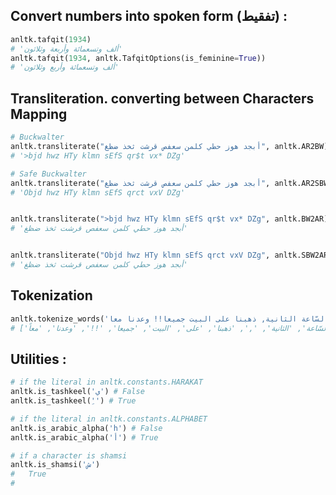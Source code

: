 

## Convert numbers into spoken form (تفقيط) :
```python
anltk.tafqit(1934)
# 'ألف وتسعمائة وأربعة وثلاثون'
anltk.tafqit(1934, anltk.TafqitOptions(is_feminine=True))
# 'ألف وتسعمائة وأربع وثلاثون'
```

## Transliteration. converting between Characters Mapping
```python
# Buckwalter
anltk.transliterate("أبجد هوز حطي كلمن سعفص قرشت ثخذ ضظغ", anltk.AR2BW)
# '>bjd hwz HTy klmn sEfS qr$t vx* DZg'

# Safe Buckwalter
anltk.transliterate("أبجد هوز حطي كلمن سعفص قرشت ثخذ ضظغ", anltk.AR2SBW)
# 'Objd hwz HTy klmn sEfS qrct vxV DZg'


anltk.transliterate(">bjd hwz HTy klmn sEfS qr$t vx* DZg", anltk.BW2AR)
# 'أبجد هوز حطي كلمن سعفص قرشت ثخذ ضظغ'


anltk.transliterate("Objd hwz HTy klmn sEfS qrct vxV DZg", anltk.SBW2AR)
# 'أبجد هوز حطي كلمن سعفص قرشت ثخذ ضظغ'
```


## Tokenization

```python
anltk.tokenize_words('في السّاعة الثانية, ذهبنا على البيت جميعا!! وعدنا معاً.')
# ['في', 'السّاعة', 'الثانية', ',', 'ذهبنا', 'على', 'البيت', 'جميعا', '!!', 'وعدنا', 'معاً', '.']
```


## Utilities :

```python
# if the literal in anltk.constants.HARAKAT 
anltk.is_tashkeel('ي') # False
anltk.is_tashkeel('ِ') # True 

# if the literal in anltk.constants.ALPHABET
anltk.is_arabic_alpha('h') # False
anltk.is_arabic_alpha('أ') # True

# if a character is shamsi
anltk.is_shamsi('ش')
#	True
# 